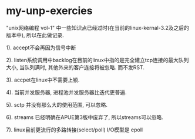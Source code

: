 # my-unp-exercies 


"unix网络编程 vol-1" 中一些知识点已经过时(在当前的linux-kernal-3.2及之后的版本中), 所以在此做记录.

1). accept不会再因为信号中断

2). listen系统调用中backlog在目前的linux中指的是完全建立tcp连接的最大队列大小, 当队列满时, 其他外来的客户连接将被忽略. 而不发RST.

3). accpet在linux中不需要上锁.

4). 当前并发服务器, 进程池并发服务器比迭代更普遍.

5). sctp 并没有那么大的使用范围, 可以忽略.

6). streams 已经明确在APUE第3版中废弃了, 所以streams可以忽略.

7). linux目前更流行的多路转接(select/poll) I/O模型是 epoll
